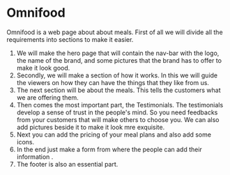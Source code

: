 # Omnifood
Omnifood is a web page about about meals. 
First of all we will divide all the requirements into sections to make it easier.
1) We will make the hero page that will contain the nav-bar with the logo, the name of the brand, and some pictures that the brand has to offer to make it look good.
2) Secondly, we will make a section of how it works. In this we will guide the viewers on how they can have the things that they like from us.
3) The next section will be about the meals. This tells the customers what we are offering them.
4) Then comes the most important part, the Testimonials. The testimonials develop a sense of trust in the people's mind. So you need feedbacks from your customers that will make others to choose you. We can also add pictures beside it to make it look mre exquisite.
5) Next you can add the pricing of your meal plans and also add some icons.
6) In the end just make a form from where the people can add their information .
7) The footer is also an essential part.


